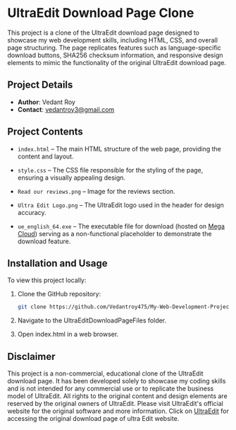 # UltraEdit Download Page Clone

This project is a clone of the UltraEdit download page designed to showcase my web development skills, including HTML, CSS, and overall page structuring. The page replicates features such as language-specific download buttons, SHA256 checksum information, and responsive design elements to mimic the functionality of the original UltraEdit download page.

## Project Details

- **Author**: Vedant Roy
- **Contact**: vedantroy3@gmail.com

## Project Contents

- `index.html` – The main HTML structure of the web page, providing the content and layout.

- `style.css` – The CSS file responsible for the styling of the page, ensuring a visually appealing design.

- `Read our reviews.png` – Image for the reviews section.

- `Ultra Edit Logo.png` – The UltraEdit logo used in the header for design accuracy.

- `ue_english_64.exe` – The executable file for download (hosted on [Mega Cloud](https://mega.nz/folder/vtsSFKSC#DTjkBJ5ZPY9gYS9QpCzWow)) serving as a non-functional placeholder to demonstrate the download feature.

## Installation and Usage
To view this project locally:

1. Clone the GitHub repository:
   ```bash
   git clone https://github.com/Vedantroy475/My-Web-Development-Project.git

2. Navigate to the UltraEditDownloadPageFiles folder.

3. Open index.html in a web browser.

## Disclaimer

This project is a non-commercial, educational clone of the UltraEdit download page. It has been developed solely to showcase my coding skills and is not intended for any commercial use or to replicate the business model of UltraEdit. All rights to the original content and design elements are reserved by the original owners of UltraEdit. Please visit UltraEdit's official website for the original software and more information. Click on [UltraEdit](https://www.ultraedit.com/downloads/ultraedit-download-thank-you/?utm_source=CWH&utm_medium=LeadsAcquisition&utm_content=UEDownload&utm_campaign=UETrialDownload) for accessing the original download page of ultra Edit website.


